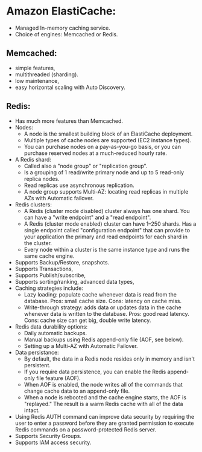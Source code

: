 # Amazon ElastiCache:
- Managed In-memory caching service.
- Choice of engines: Memcached or Redis.

## Memcached:
- simple features, 
- multithreaded (sharding).
- low maintenance,
- easy horizontal scaling with Auto Discovery.

## Redis:
- Has much more features than Memcached.
- Nodes:
	- A node is the smallest building block of an ElastiCache deployment. 
	- Multiple types of cache nodes are supported (EC2 instance types).
	- You can purchase nodes on a pay-as-you-go basis, or you can purchase reserved nodes at a much-reduced hourly rate.
- A Redis shard:
	- Called also a "node group" or "replication group".
	- Is a grouping of 1 read/write primary node and up to 5 read-only replica nodes. 
	- Read replicas use asynchronous replication. 
	- A node group supports Multi-AZ: locating read replicas in multiple AZs with Automatic failover.
- Redis clusters:
	- A Redis (cluster mode disabled) cluster always has one shard. You can have a "write endpoint" and a "read endpoint".
	- A Redis (cluster mode enabled) cluster can have 1–250 shards. Has a single endpoint called "configuration endpoint" that can provide to your application the primary and read endpoints for each shard in the cluster. 
	- Every node within a cluster is the same instance type and runs the same cache engine. 
- Supports Backup/Restore, snapshots.
- Supports Transactions,
- Supports Publish/subscribe,
- Supports sorting/ranking, advanced data types,
- Caching strategies include:
	- Lazy loading: populate cache whenever data is read from the database. Pros: small cache size. Cons: latency on cache miss.
	- Write-through strategy: adds data or updates data in the cache whenever data is written to the database. Pros: good read latency. Cons: cache size can get big, double write latency.
- Redis data durability options:
	- Daily automatic backups.
	- Manual backups using Redis append-only file (AOF, see below).
	- Setting up a Multi-AZ with Automatic Failover.
- Data persistance:
	- By default, the data in a Redis node resides only in memory and isn't persistent. 
	- If you require data persistence, you can enable the Redis append-only file feature (AOF).
	- When AOF is enabled, the node writes all of the commands that change cache data to an append-only file.
	- When a node is rebooted and the cache engine starts, the AOF is "replayed." The result is a warm Redis cache with all of the data intact. 
- Using Redis AUTH command can improve data security by requiring the user to enter a password before they are granted permission to execute Redis commands on a password-protected Redis server.
- Supports Security Groups.
- Supports IAM access security.